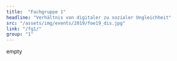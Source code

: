 ```yaml
---
title:  "Fachgruppe 1"
headline: "Verhältnis von digitaler zu sozialer Ungleichheit"
src: "/assets/img/events/2019/foe19_dis.jpg"
link: "/fg1/"
group: "1"
---
```

empty